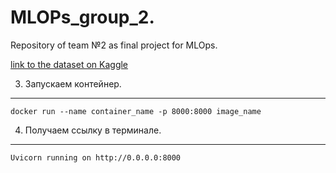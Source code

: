 # MLOPs_group_2.

Repository of team №2 as final project for MLOps.

[link to the dataset on Kaggle](https://www.kaggle.com/datasets/poojakeer/e-commerce-dataset)

3. Запускаем контейнер.
----------------

    docker run --name container_name -p 8000:8000 image_name

4. Получаем ссылку в терминале.
----------------------

    Uvicorn running on http://0.0.0.0:8000
